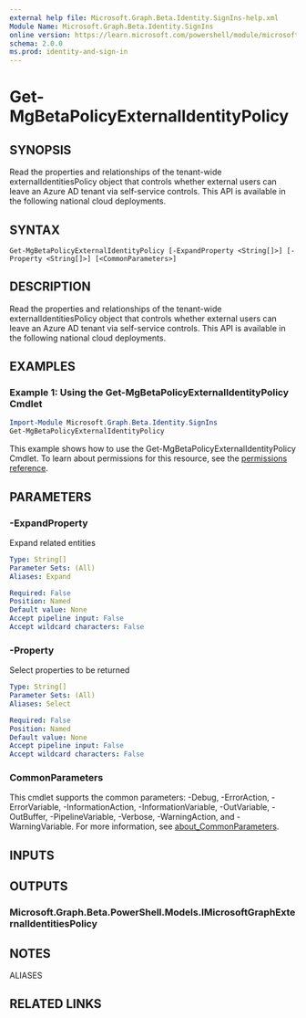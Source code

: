 ```yaml
---
external help file: Microsoft.Graph.Beta.Identity.SignIns-help.xml
Module Name: Microsoft.Graph.Beta.Identity.SignIns
online version: https://learn.microsoft.com/powershell/module/microsoft.graph.beta.identity.signins/get-mgbetapolicyexternalidentitypolicy
schema: 2.0.0
ms.prod: identity-and-sign-in
---
```


# Get-MgBetaPolicyExternalIdentityPolicy

## SYNOPSIS
Read the properties and relationships of the tenant-wide externalIdentitiesPolicy object that controls whether external users can leave an Azure AD tenant via self-service controls.
This API is available in the following national cloud deployments.

## SYNTAX

```
Get-MgBetaPolicyExternalIdentityPolicy [-ExpandProperty <String[]>] [-Property <String[]>] [<CommonParameters>]
```

## DESCRIPTION
Read the properties and relationships of the tenant-wide externalIdentitiesPolicy object that controls whether external users can leave an Azure AD tenant via self-service controls.
This API is available in the following national cloud deployments.

## EXAMPLES
### Example 1: Using the Get-MgBetaPolicyExternalIdentityPolicy Cmdlet
```powershell
Import-Module Microsoft.Graph.Beta.Identity.SignIns
Get-MgBetaPolicyExternalIdentityPolicy
```
This example shows how to use the Get-MgBetaPolicyExternalIdentityPolicy Cmdlet.
To learn about permissions for this resource, see the [permissions reference](/graph/permissions-reference).

## PARAMETERS

### -ExpandProperty
Expand related entities

```yaml
Type: String[]
Parameter Sets: (All)
Aliases: Expand

Required: False
Position: Named
Default value: None
Accept pipeline input: False
Accept wildcard characters: False
```

### -Property
Select properties to be returned

```yaml
Type: String[]
Parameter Sets: (All)
Aliases: Select

Required: False
Position: Named
Default value: None
Accept pipeline input: False
Accept wildcard characters: False
```

### CommonParameters
This cmdlet supports the common parameters: -Debug, -ErrorAction, -ErrorVariable, -InformationAction, -InformationVariable, -OutVariable, -OutBuffer, -PipelineVariable, -Verbose, -WarningAction, and -WarningVariable. For more information, see [about_CommonParameters](http://go.microsoft.com/fwlink/?LinkID=113216).

## INPUTS

## OUTPUTS

### Microsoft.Graph.Beta.PowerShell.Models.IMicrosoftGraphExternalIdentitiesPolicy
## NOTES

ALIASES

## RELATED LINKS
